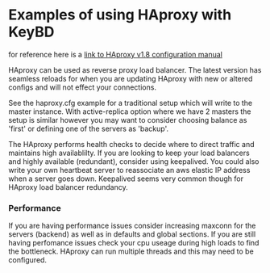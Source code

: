 # Examples of using HAproxy with KeyBD

for reference here is a [link to HAproxy v1.8 configuration manual](https://cbonte.github.io/haproxy-dconv/1.8/configuration.html#2)

HAproxy can be used as reverse proxy load balancer. The latest version has seamless reloads for when you are updating HAproxy with new or altered configs and will not effect your connections.


See the haproxy.cfg example for a traditional setup which will write to the master instance. With active-replica option where we have 2 masters the setup is similar however you may want to consider choosing balance as 'first' or defining one of the servers as 'backup'.

The HAproxy performs health checks to decide where to direct traffic and maintains high availablilty. If you are looking to keep your load balancers and highly available (redundant), consider using keepalived. You could also write your own heartbeat server to reassociate an aws elastic IP address when a server goes down. Keepalived seems very common though for HAproxy load balancer redundancy.

### Performance 

If you are having performance issues consider increasing maxconn for the servers (backend) as well as in defaults and global sections. If you are still having perfomance issues check your cpu useage during high loads to find the bottleneck. HAproxy can run multiple threads and this may need to be configured.
